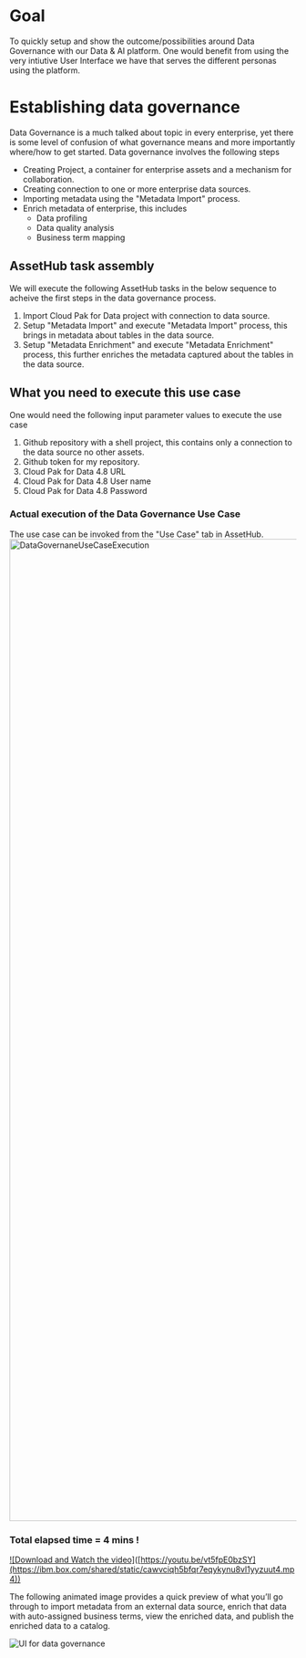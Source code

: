 # Goal
To quickly setup and show the outcome/possibilities around Data Governance with our Data & AI platform. One would benefit from using the very intiutive User Interface we have that serves the different personas using the platform.

# Establishing data governance
Data Governance is a much talked about topic in every enterprise, yet there is some level of confusion of what governance means and more importantly where/how to get started. Data governance involves the following steps
- Creating Project, a container for enterprise assets and a mechanism for collaboration.
- Creating connection to one or more enterprise data sources.
- Importing metadata using the "Metadata Import" process.
- Enrich metadata of enterprise, this includes
  - Data profiling
  - Data quality analysis
  - Business term mapping

## AssetHub task assembly
We will execute the following AssetHub tasks in the below sequence to acheive the first steps in the data governance process.
1) Import Cloud Pak for Data project with connection to data source.
2) Setup "Metadata Import" and execute "Metadata Import" process, this brings in metadata about tables in the data source.
4) Setup "Metadata Enrichment" and execute "Metadata Enrichment" process, this further enriches the metadata captured about the tables in the data source.

## What you need to execute this use case
One would need the following input parameter values to execute the use case
1) Github repository with a shell project, this contains only a connection to the data source no other assets.
2) Github token for my repository.
3) Cloud Pak for Data 4.8 URL
4) Cloud Pak for Data 4.8 User name
5) Cloud Pak for Data 4.8 Password

### Actual execution of the Data Governance Use Case
The use case can be invoked from the "Use Case" tab in AssetHub.
<img width="1721" alt="DataGovernaneUseCaseExecution" src="https://github.com/drangar/usecases/assets/16958324/fad6bf9f-b747-46d6-8bbb-06577b7c7afb">

### Total elapsed time = 4 mins !

[![Download and Watch the video]](https://ibm.box.com/shared/static/cawvciqh5bfqr7eqykynu8vl1yyzuut4.mp4)([https://youtu.be/vt5fpE0bzSY](https://ibm.box.com/shared/static/cawvciqh5bfqr7eqykynu8vl1yyzuut4.mp4))

The following animated image provides a quick preview of what you’ll go through to import metadata from an external data source, enrich that data with auto-assigned business terms, view the enriched data, and publish the enriched data to a catalog.

![UI for data governance](https://www.ibm.com/docs/en/SSQNUZ_4.8.x/wsj/getting-started/images/gov-trust-snippet.gif)
